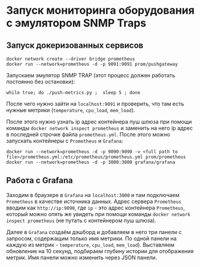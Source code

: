 # Запуск мониторинга оборудования с эмулятором SNMP Traps
## Запуск докеризованных сервисов
```
docker network create --driver bridge prometheus
docker run --network=prometheus -d -p 9091:9091 prom/pushgateway
```
Запускаем эмулятор SNMP TRAP (этот процесс должен работать постоянно без остановки):
```
while true; do ./push-metrics.py ;  sleep 5 ; done
```
После чего нужно зайти на `localhost:9091` и проверить, что там есть нужные метрики (`temperature`, `cpu_load`, `mem_load`).

После этого нужно узнать ip адрес контейнера пуш шлюза при помощи команды `docker network inspect prometheus` и заменить на него ip адрес в последней строчке файла `prometheus.yml`. После этого можно запускать контейнеры с `Prometheus` и `Grafana`:
```
docker run --network=prometheus -d -p 9090:9090 -v <full path to file>/prometheus.yml:/etc/prometheus/prometheus.yml prom/prometheus
docker run --network=prometheus -d -p 3000:3000 grafana/grafana
```
## Работа с Grafana
Заходим в браузере в `Grafana` на `localhost:3000` и там подключаем `Prometheus` в качестве источника данных. Адрес сервера `Prometheus` вводим как `http://ip:9090`, где `ip` - это адрес контейнера `Prometheus`, который можно опять же увидеть при помощи команды `docker network inspect prometheus` (не путать с контейнером пуш шлюза).

Далее в `Grafana` создаём дэшборд и добавляем в него три панели с запросом, содержащим только имя метрики. По одной панели на каждую из метрик - `temperature`, `cpu_load`, `mem_load`). Выставляем обновление на 10 секунд, подбираем глубину истории для отображения метрик. Имя панели можно изменить через JSON панели.
